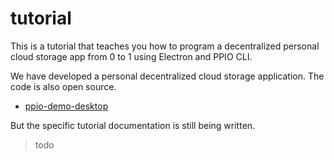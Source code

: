 # tutorial
This is a tutorial that teaches you how to program a decentralized personal cloud storage app from 0 to 1 using Electron and PPIO CLI.

We have developed a personal decentralized cloud storage application. The code is also open source.
- [ppio-demo-desktop](https://github.com/ppio/ppio-demo-desktop)
<!-- - [ppio-demo-android](https://github.com/ppio/ppio-demo-android) -->
But the specific tutorial documentation is still being written.
> todo
